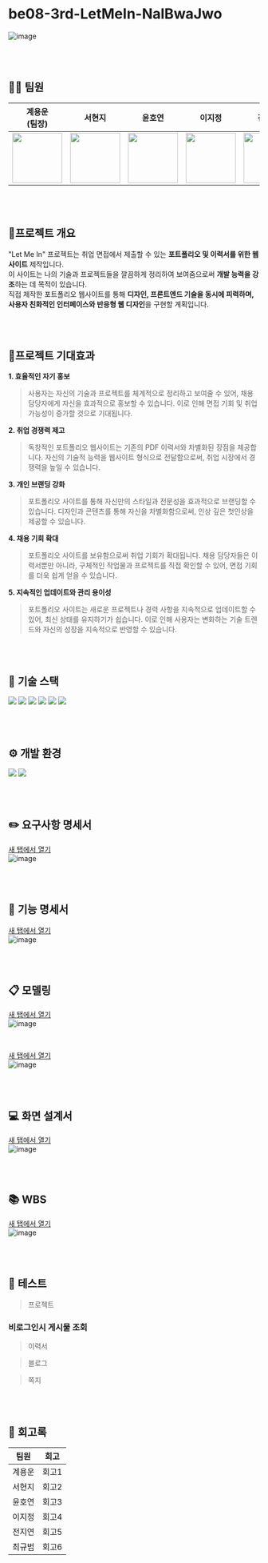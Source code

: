 # be08-3rd-LetMeIn-NalBwaJwo

![image](https://media.discordapp.net/attachments/1269886385955799040/1275991720789676053/image.png?ex=66c7e765&is=66c695e5&hm=ecad03e3bd8b70493ce4e25203495c5c60d07f59a3a0dae44e1087fb33f96a1d&=&format=webp&quality=lossless&width=910&height=508)



<br>
<br>

## 👨‍💻 팀원 
|계용운<br>(팀장)|서현지|윤호연|이지정|전지연|최규범|
|:---:|:---:|:---:|:---:|:---:|:---:|
|<img src="https://avatars.githubusercontent.com/u/76439014?v=4" width="100" height="100"/>|<img src="https://avatars.githubusercontent.com/u/136338584?v=4" width="100" height="100"/>|<img src="https://avatars.githubusercontent.com/u/84115607?v=4" width="100" height="100"/>|<img src="https://avatars.githubusercontent.com/u/80452437?v=4" width="100" height="100"/>|<img src="https://avatars.githubusercontent.com/u/101792825?v=4" width="100" height="100"/>|<img src="https://avatars.githubusercontent.com/u/122086362?v=4" width="100" height="100"/>|

<br>
<br>

## 📜프로젝트 개요
"Let Me In" 프로젝트는 취업 면접에서 제출할 수 있는 **포트폴리오 및 이력서를 위한 웹사이트** 제작입니다. <br>
이 사이트는 나의 기술과 프로젝트들을 깔끔하게 정리하여 보여줌으로써 **개발 능력을 강조**하는 데 목적이 있습니다. <br>
직접 제작한 포트폴리오 웹사이트를 통해 **디자인, 프론트엔드 기술을 동시에 피력하며, 사용자 친화적인 인터페이스와 반응형 웹 디자인**을 구현할 계획입니다.

<br>
<br>

## 🌟프로젝트 기대효과
**1️. 효율적인 자기 홍보 <br>**
> 사용자는 자신의 기술과 프로젝트를 체계적으로 정리하고 보여줄 수 있어, 채용 담당자에게 자신을 효과적으로 홍보할 수 있습니다. 이로 인해 면접 기회 및 취업 가능성이 증가할 것으로 기대됩니다. <br>

**2️. 취업 경쟁력 제고 <br>**
> 독창적인 포트폴리오 웹사이트는 기존의 PDF 이력서와 차별화된 장점을 제공합니다. 자신의 기술적 능력을 웹사이트 형식으로 전달함으로써, 취업 시장에서 경쟁력을 높일 수 있습니다. <br>

**3️. 개인 브랜딩 강화 <br>**
> 포트폴리오 사이트를 통해 자신만의 스타일과 전문성을 효과적으로 브랜딩할 수 있습니다. 디자인과 콘텐츠를 통해 자신을 차별화함으로써, 인상 깊은 첫인상을 제공할 수 있습니다. <br>

**4. 채용 기회 확대 <br>**
> 포트폴리오 사이트를 보유함으로써 취업 기회가 확대됩니다. 채용 담당자들은 이력서뿐만 아니라, 구체적인 작업물과 프로젝트를 직접 확인할 수 있어, 면접 기회를 더욱 쉽게 얻을 수 있습니다. <br>

**5. 지속적인 업데이트와 관리 용이성 <br>**
> 포트폴리오 사이트는 새로운 프로젝트나 경력 사항을 지속적으로 업데이트할 수 있어, 최신 상태를 유지하기가 쉽습니다. 이로 인해 사용자는 변화하는 기술 트렌드와 자신의 성장을 지속적으로 반영할 수 있습니다.<br>

<br>
<br>

## 🔧 기술 스택 
<img src="https://img.shields.io/badge/html5-E34F26?style=for-the-badge&logo=html5&logoColor=white"/> <img src="https://img.shields.io/badge/css-1572B6?style=for-the-badge&logo=css3&logoColor=white"/> <img src="https://img.shields.io/badge/javascript-F7DF1E?style=for-the-badge&logo=javascript&logoColor=white"/> <img src="https://img.shields.io/badge/vue.js-4FC08D?style=for-the-badge&logo=vue.js&logoColor=white"/> <img src="https://img.shields.io/badge/bootstrap-7952B3?style=for-the-badge&logo=bootstrap&logoColor=white"> <img src="https://img.shields.io/badge/figma-F24E1E?style=for-the-badge&logo=figma&logoColor=white"/> <br>


<br>
<br>

## ⚙️ 개발 환경
<img src="https://img.shields.io/badge/github-181717?style=for-the-badge&logo=github&logoColor=white"> <img src="https://img.shields.io/badge/Notion-%23000000.svg?style=for-the-badge&logo=notion&logoColor=white"> 

<br>
<br>

## ✏️ 요구사항 명세서 
[새 탭에서 열기](https://docs.google.com/spreadsheets/d/1N5Ki46fUt2ips9-_E4Fl_BENWiWv6BDpHgMQuWn-99Q/edit?gid=0#gid=0)<br>
![image](https://github.com/user-attachments/assets/79bc81b2-52d3-4497-9704-76d02dd481f9)


<br>
<br>

## 📁 기능 명세서
[새 탭에서 열기](https://docs.google.com/spreadsheets/d/1N5Ki46fUt2ips9-_E4Fl_BENWiWv6BDpHgMQuWn-99Q/edit?gid=1210692566#gid=1210692566)<br>
![image](https://github.com/user-attachments/assets/3211f3b0-4447-4736-9629-d83be76ab902)



<br>
<br>

## 📋 모델링
[새 탭에서 열기](https://docs.google.com/spreadsheets/d/1N5Ki46fUt2ips9-_E4Fl_BENWiWv6BDpHgMQuWn-99Q/edit?gid=1603772059#gid=1603772059)<br>
![image](https://github.com/user-attachments/assets/c98dad27-5fb6-4402-8a22-340d36f12897)

<br>

[새 탭에서 열기](https://www.erdcloud.com/d/bHwGquKuqyZhcPCKa)<br>
![image](https://github.com/user-attachments/assets/7da6d7d5-9afd-4305-ab58-be7cb6b86879)


<br>
<br>

## 💻 화면 설계서 
[새 탭에서 열기](https://www.figma.com/design/EV81DsJRDIgnZxRSLyqw3A/Untitled?node-id=0-1&t=IAdWOXM1TXy2L9wM-0)<br>
![image](https://github.com/user-attachments/assets/1d2b8fcb-e228-4012-bfd5-576cb3dd7664)


<br>
<br>

## 📚 WBS
[새 탭에서 열기](https://docs.google.com/spreadsheets/d/1N5Ki46fUt2ips9-_E4Fl_BENWiWv6BDpHgMQuWn-99Q/edit?gid=1210692566#gid=1210692566)<br>
![image](https://github.com/user-attachments/assets/b074a957-5f70-4744-8a7c-b0df198c4e73)



<br>
<br>

## 📌 테스트 
> 프로젝트
  ### 비로그인시 게시물 조회
> 이력서

> 블로그

> 쪽지



<br>
<br>

## 💬 회고록

| 팀원 | 회고 |
| :--: | :--: |
| 계용운 | 회고1 |
| 서현지 | 회고2 |
| 윤호연 | 회고3 |
| 이지정 | 회고4 |
| 전지연 | 회고5 |
| 최규범 | 회고6 |
